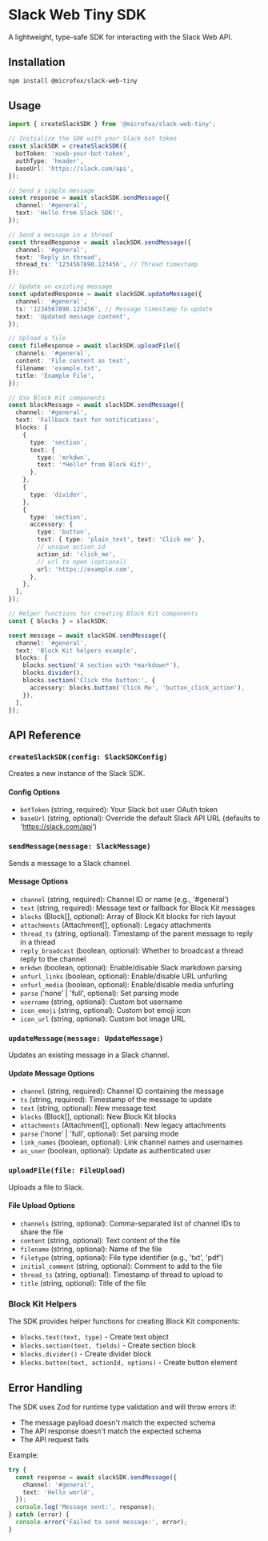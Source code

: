# Slack Web Tiny SDK

A lightweight, type-safe SDK for interacting with the Slack Web API.

## Installation

```bash
npm install @microfox/slack-web-tiny
```

## Usage

```typescript
import { createSlackSDK } from '@microfox/slack-web-tiny';

// Initialize the SDK with your Slack bot token
const slackSDK = createSlackSDK({
  botToken: 'xoxb-your-bot-token',
  authType: 'header',
  baseUrl: 'https://slack.com/api',
});

// Send a simple message
const response = await slackSDK.sendMessage({
  channel: '#general',
  text: 'Hello from Slack SDK!',
});

// Send a message in a thread
const threadResponse = await slackSDK.sendMessage({
  channel: '#general',
  text: 'Reply in thread',
  thread_ts: '1234567890.123456', // Thread timestamp
});

// Update an existing message
const updatedResponse = await slackSDK.updateMessage({
  channel: '#general',
  ts: '1234567890.123456', // Message timestamp to update
  text: 'Updated message content',
});

// Upload a file
const fileResponse = await slackSDK.uploadFile({
  channels: '#general',
  content: 'File content as text',
  filename: 'example.txt',
  title: 'Example File',
});

// Use Block Kit components
const blockMessage = await slackSDK.sendMessage({
  channel: '#general',
  text: 'Fallback text for notifications',
  blocks: [
    {
      type: 'section',
      text: {
        type: 'mrkdwn',
        text: '*Hello* from Block Kit!',
      },
    },
    {
      type: 'divider',
    },
    {
      type: 'section',
      accessory: {
        type: 'button',
        text: { type: 'plain_text', text: 'Click me' },
        // unique action_id
        action_id: 'click_me',
        // url to open (optional)
        url: 'https://example.com',
      },
    },
  ],
});

// Helper functions for creating Block Kit components
const { blocks } = slackSDK;

const message = await slackSDK.sendMessage({
  channel: '#general',
  text: 'Block Kit helpers example',
  blocks: [
    blocks.section('A section with *markdown*'),
    blocks.divider(),
    blocks.section('Click the button:', {
      accessory: blocks.button('Click Me', 'button_click_action'),
    }),
  ],
});
```

## API Reference

### `createSlackSDK(config: SlackSDKConfig)`

Creates a new instance of the Slack SDK.

#### Config Options

- `botToken` (string, required): Your Slack bot user OAuth token
- `baseUrl` (string, optional): Override the default Slack API URL (defaults to 'https://slack.com/api')

### `sendMessage(message: SlackMessage)`

Sends a message to a Slack channel.

#### Message Options

- `channel` (string, required): Channel ID or name (e.g., '#general')
- `text` (string, required): Message text or fallback for Block Kit messages
- `blocks` (Block[], optional): Array of Block Kit blocks for rich layout
- `attachments` (Attachment[], optional): Legacy attachments
- `thread_ts` (string, optional): Timestamp of the parent message to reply in a thread
- `reply_broadcast` (boolean, optional): Whether to broadcast a thread reply to the channel
- `mrkdwn` (boolean, optional): Enable/disable Slack markdown parsing
- `unfurl_links` (boolean, optional): Enable/disable URL unfurling
- `unfurl_media` (boolean, optional): Enable/disable media unfurling
- `parse` ('none' | 'full', optional): Set parsing mode
- `username` (string, optional): Custom bot username
- `icon_emoji` (string, optional): Custom bot emoji icon
- `icon_url` (string, optional): Custom bot image URL

### `updateMessage(message: UpdateMessage)`

Updates an existing message in a Slack channel.

#### Update Message Options

- `channel` (string, required): Channel ID containing the message
- `ts` (string, required): Timestamp of the message to update
- `text` (string, optional): New message text
- `blocks` (Block[], optional): New Block Kit blocks
- `attachments` (Attachment[], optional): New legacy attachments
- `parse` ('none' | 'full', optional): Set parsing mode
- `link_names` (boolean, optional): Link channel names and usernames
- `as_user` (boolean, optional): Update as authenticated user

### `uploadFile(file: FileUpload)`

Uploads a file to Slack.

#### File Upload Options

- `channels` (string, optional): Comma-separated list of channel IDs to share the file
- `content` (string, optional): Text content of the file
- `filename` (string, optional): Name of the file
- `filetype` (string, optional): File type identifier (e.g., 'txt', 'pdf')
- `initial_comment` (string, optional): Comment to add to the file
- `thread_ts` (string, optional): Timestamp of thread to upload to
- `title` (string, optional): Title of the file

### Block Kit Helpers

The SDK provides helper functions for creating Block Kit components:

- `blocks.text(text, type)` - Create text object
- `blocks.section(text, fields)` - Create section block
- `blocks.divider()` - Create divider block
- `blocks.button(text, actionId, options)` - Create button element

## Error Handling

The SDK uses Zod for runtime type validation and will throw errors if:

- The message payload doesn't match the expected schema
- The API response doesn't match the expected schema
- The API request fails

Example:

```typescript
try {
  const response = await slackSDK.sendMessage({
    channel: '#general',
    text: 'Hello world',
  });
  console.log('Message sent:', response);
} catch (error) {
  console.error('Failed to send message:', error);
}
```
